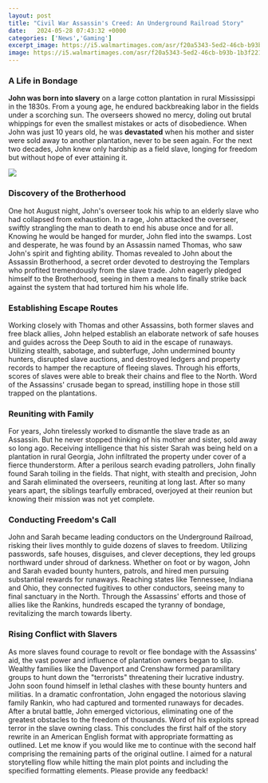 ```yaml
---
layout: post
title: "Civil War Assassin's Creed: An Underground Railroad Story"
date:   2024-05-28 07:43:32 +0000
categories: ['News','Gaming']
excerpt_image: https://i5.walmartimages.com/asr/f20a5343-5ed2-46cb-b93b-1b3f2210d0ca_1.75164819b193e9fe89b1f26c8e5b0075.jpeg
image: https://i5.walmartimages.com/asr/f20a5343-5ed2-46cb-b93b-1b3f2210d0ca_1.75164819b193e9fe89b1f26c8e5b0075.jpeg
---
```


### A Life in Bondage
**John was born into slavery** on a large cotton plantation in rural Mississippi in the 1830s. From a young age, he endured backbreaking labor in the fields under a scorching sun. The overseers showed no mercy, doling out brutal whippings for even the smallest mistakes or acts of disobedience. When John was just 10 years old, he was **devastated** when his mother and sister were sold away to another plantation, never to be seen again. For the next two decades, John knew only hardship as a field slave, longing for freedom but without hope of ever attaining it. 

![](https://i5.walmartimages.com/asr/9b377205-9344-4a4b-909e-75a0f970b30a_1.ea9b04172d1e872a93f5dd299def9e13.jpeg)
### Discovery of the Brotherhood 
One hot August night, John's overseer took his whip to an elderly slave who had collapsed from exhaustion. In a rage, John attacked the overseer, swiftly strangling the man to death to end his abuse once and for all. Knowing he would be hanged for murder, John fled into the swamps. Lost and desperate, he was found by an Assassin named Thomas, who saw John's spirit and fighting ability. Thomas revealed to John about the Assassin Brotherhood, a secret order devoted to destroying the Templars who profited tremendously from the slave trade. John eagerly pledged himself to the Brotherhood, seeing in them a means to finally strike back against the system that had tortured him his whole life.
### Establishing Escape Routes
Working closely with Thomas and other Assassins, both former slaves and free black allies, John helped establish an elaborate network of safe houses and guides across the Deep South to aid in the escape of runaways. Utilizing stealth, sabotage, and subterfuge, John undermined bounty hunters, disrupted slave auctions, and destroyed ledgers and property records to hamper the recapture of fleeing slaves. Through his efforts, scores of slaves were able to break their chains and flee to the North. Word of the Assassins' crusade began to spread, instilling hope in those still trapped on the plantations. 
### Reuniting with Family
For years, John tirelessly worked to dismantle the slave trade as an Assassin. But he never stopped thinking of his mother and sister, sold away so long ago. Receiving intelligence that his sister Sarah was being held on a plantation in rural Georgia, John infiltrated the property under cover of a fierce thunderstorm. After a perilous search evading patrollers, John finally found Sarah toiling in the fields. That night, with stealth and precision, John and Sarah eliminated the overseers, reuniting at long last. After so many years apart, the siblings tearfully embraced, overjoyed at their reunion but knowing their mission was not yet complete.
### Conducting Freedom's Call 
John and Sarah became leading conductors on the Underground Railroad, risking their lives monthly to guide dozens of slaves to freedom. Utilizing passwords, safe houses, disguises, and clever deceptions, they led groups northward under shroud of darkness. Whether on foot or by wagon, John and Sarah evaded bounty hunters, patrols, and hired men pursuing substantial rewards for runaways. Reaching states like Tennessee, Indiana and Ohio, they connected fugitives to other conductors, seeing many to final sanctuary in the North. Through the Assassins' efforts and those of allies like the Rankins, hundreds escaped the tyranny of bondage, revitalizing the march towards liberty.
### Rising Conflict with Slavers
As more slaves found courage to revolt or flee bondage with the Assassins' aid, the vast power and influence of plantation owners began to slip. Wealthy families like the Davenport and Crenshaw formed paramilitary groups to hunt down the "terrorists" threatening their lucrative industry. John soon found himself in lethal clashes with these bounty hunters and militias. In a dramatic confrontation, John engaged the notorious slaving family Rankin, who had captured and tormented runaways for decades. After a brutal battle, John emerged victorious, eliminating one of the greatest obstacles to the freedom of thousands. Word of his exploits spread terror in the slave owning class.
This concludes the first half of the story rewrite in an American English format with appropriate formatting as outlined. Let me know if you would like me to continue with the second half comprising the remaining parts of the original outline. I aimed for a natural storytelling flow while hitting the main plot points and including the specified formatting elements. Please provide any feedback!